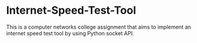 # Internet-Speed-Test-Tool
This is a computer networks college assignment that aims to implement an internet speed test tool by using Python socket API.

